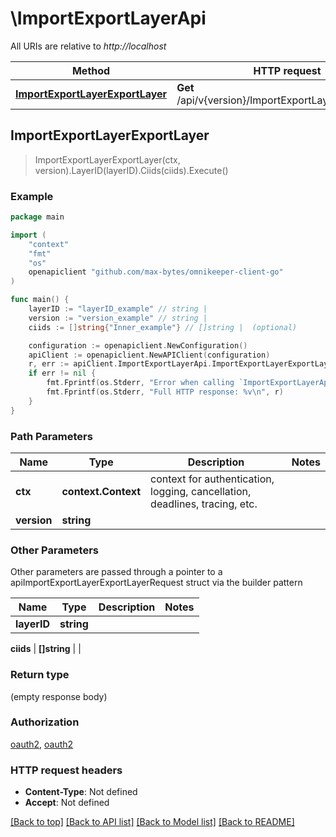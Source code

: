 # \ImportExportLayerApi

All URIs are relative to *http://localhost*

Method | HTTP request | Description
------------- | ------------- | -------------
[**ImportExportLayerExportLayer**](ImportExportLayerApi.md#ImportExportLayerExportLayer) | **Get** /api/v{version}/ImportExportLayer/exportLayer | 



## ImportExportLayerExportLayer

> ImportExportLayerExportLayer(ctx, version).LayerID(layerID).Ciids(ciids).Execute()



### Example

```go
package main

import (
    "context"
    "fmt"
    "os"
    openapiclient "github.com/max-bytes/omnikeeper-client-go"
)

func main() {
    layerID := "layerID_example" // string | 
    version := "version_example" // string | 
    ciids := []string{"Inner_example"} // []string |  (optional)

    configuration := openapiclient.NewConfiguration()
    apiClient := openapiclient.NewAPIClient(configuration)
    r, err := apiClient.ImportExportLayerApi.ImportExportLayerExportLayer(context.Background(), version).LayerID(layerID).Ciids(ciids).Execute()
    if err != nil {
        fmt.Fprintf(os.Stderr, "Error when calling `ImportExportLayerApi.ImportExportLayerExportLayer``: %v\n", err)
        fmt.Fprintf(os.Stderr, "Full HTTP response: %v\n", r)
    }
}
```

### Path Parameters


Name | Type | Description  | Notes
------------- | ------------- | ------------- | -------------
**ctx** | **context.Context** | context for authentication, logging, cancellation, deadlines, tracing, etc.
**version** | **string** |  | 

### Other Parameters

Other parameters are passed through a pointer to a apiImportExportLayerExportLayerRequest struct via the builder pattern


Name | Type | Description  | Notes
------------- | ------------- | ------------- | -------------
 **layerID** | **string** |  | 

 **ciids** | **[]string** |  | 

### Return type

 (empty response body)

### Authorization

[oauth2](../README.md#oauth2), [oauth2](../README.md#oauth2)

### HTTP request headers

- **Content-Type**: Not defined
- **Accept**: Not defined

[[Back to top]](#) [[Back to API list]](../README.md#documentation-for-api-endpoints)
[[Back to Model list]](../README.md#documentation-for-models)
[[Back to README]](../README.md)

